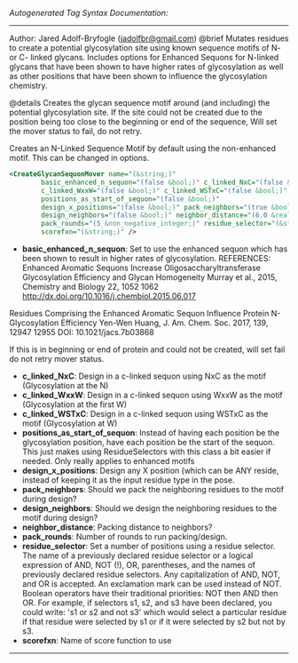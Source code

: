 <!-- THIS IS AN AUTOGENERATED FILE: Don't edit it directly, instead change the schema definition in the code itself. -->

_Autogenerated Tag Syntax Documentation:_

---
Author: Jared Adolf-Bryfogle (jadolfbr@gmail.com)
 @brief Mutates residues to create a potential glycosylation site using known sequence motifs of N- or C- linked glycans.
  Includes options for Enhanced Sequons for N-linked glycans that have been shown to have higher rates of glycosylation
  as well as other positions that have been shown to influence the glycosylation chemistry.

 @details
  Creates the glycan sequence motif around (and including) the potential glycosylation site.
  If the site could not be created due to the position being too close to the beginning or end of the sequence,
  Will set the mover status to fail, do not retry.

 Creates an N-Linked Sequence Motif by default using the non-enhanced motif.  This can be changed in options.

```xml
<CreateGlycanSequonMover name="(&string;)"
        basic_enhanced_n_sequon="(false &bool;)" c_linked_NxC="(false &bool;)"
        c_linked_WxxW="(false &bool;)" c_linked_WSTxC="(false &bool;)"
        positions_as_start_of_sequon="(false &bool;)"
        design_x_positions="(false &bool;)" pack_neighbors="(true &bool;)"
        design_neighbors="(false &bool;)" neighbor_distance="(6.0 &real;)"
        pack_rounds="(5 &non_negative_integer;)" residue_selector="(&string;)"
        scorefxn="(&string;)" />
```

-   **basic_enhanced_n_sequon**: Set to use the enhanced sequon which has been shown to result in higher rates of glycosylation.
 REFERENCES: 
	Enhanced Aromatic Sequons Increase Oligosaccharyltransferase Glycosylation Efficiency and Glycan Homogeneity
    Murray et al., 2015, Chemistry and Biology 22, 1052 1062 http://dx.doi.org/10.1016/j.chembiol.2015.06.017

   Residues Comprising the Enhanced Aromatic Sequon Influence Protein N-Glycosylation Efficiency
    Yen-Wen Huang, J. Am. Chem. Soc. 2017, 139, 12947 12955 DOI: 10.1021/jacs.7b03868

 If this is in beginning or end of protein and could not be created, will set fail do not retry mover status.
-   **c_linked_NxC**: Design in a c-linked sequon using NxC as the motif (Glycosylation at the N)
-   **c_linked_WxxW**: Design in a c-linked sequon using WxxW as the motif (Glycosylation at the first W)
-   **c_linked_WSTxC**: Design in a c-linked sequon using WSTxC as the motif (Glycosylation at W)
-   **positions_as_start_of_sequon**: Instead of having each position be the glycosylation position, have each position be the start of the sequon. This just makes using ResidueSelectors with this class a bit easier if needed.  Only really applies to enhanced motifs
-   **design_x_positions**: Design any X position (which can be ANY reside, instead of keeping it as the input residue type in the pose.
-   **pack_neighbors**: Should we pack the neighboring residues to the motif during design?
-   **design_neighbors**: Should we design the neighboring residues to the motif during design?
-   **neighbor_distance**: Packing distance to neighbors?
-   **pack_rounds**: Number of rounds to run packing/design.
-   **residue_selector**: Set a number of positions using a residue selector. The name of a previously declared residue selector or a logical expression of AND, NOT (!), OR, parentheses, and the names of previously declared residue selectors. Any capitalization of AND, NOT, and OR is accepted. An exclamation mark can be used instead of NOT. Boolean operators have their traditional priorities: NOT then AND then OR. For example, if selectors s1, s2, and s3 have been declared, you could write: 's1 or s2 and not s3' which would select a particular residue if that residue were selected by s1 or if it were selected by s2 but not by s3.
-   **scorefxn**: Name of score function to use

---
